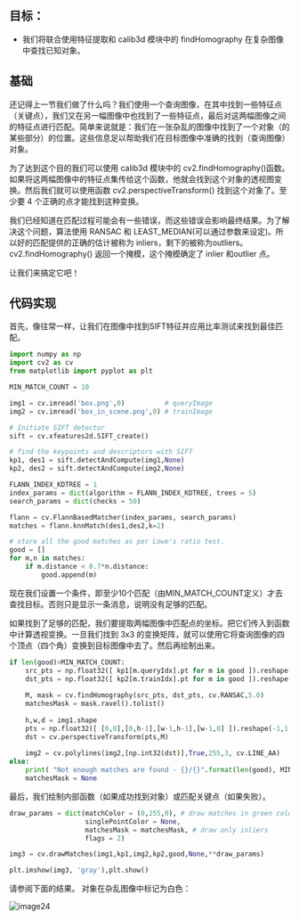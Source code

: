 ## 目标：
- 我们将联合使用特征提取和 calib3d 模块中的 findHomography 在复杂图像中查找已知对象。
    
## 基础

还记得上一节我们做了什么吗？我们使用一个查询图像，在其中找到一些特征点（关键点），我们又在另一幅图像中也找到了一些特征点，最后对这两幅图像之间的特征点进行匹配。简单来说就是：我们在一张杂乱的图像中找到了一个对象（的某些部分）的位置。这些信息足以帮助我们在目标图像中准确的找到（查询图像）对象。

为了达到这个目的我们可以使用 calib3d 模块中的 cv2.findHomography()函数。如果将这两幅图像中的特征点集传给这个函数，他就会找到这个对象的透视图变换。然后我们就可以使用函数 cv2.perspectiveTransform() 找到这个对象了。至少要 4 个正确的点才能找到这种变换。

我们已经知道在匹配过程可能会有一些错误，而这些错误会影响最终结果。为了解决这个问题，算法使用 RANSAC 和 LEAST_MEDIAN(可以通过参数来设定)。所以好的匹配提供的正确的估计被称为 inliers，剩下的被称为outliers。cv2.findHomography() 返回一个掩模，这个掩模确定了 inlier 和outlier 点。

让我们来搞定它吧！

## 代码实现

首先，像往常一样，让我们在图像中找到SIFT特征并应用比率测试来找到最佳匹配。

```python
import numpy as np
import cv2 as cv
from matplotlib import pyplot as plt

MIN_MATCH_COUNT = 10

img1 = cv.imread('box.png',0)          # queryImage
img2 = cv.imread('box_in_scene.png',0) # trainImage

# Initiate SIFT detector
sift = cv.xfeatures2d.SIFT_create()

# find the keypoints and descriptors with SIFT
kp1, des1 = sift.detectAndCompute(img1,None)
kp2, des2 = sift.detectAndCompute(img2,None)

FLANN_INDEX_KDTREE = 1
index_params = dict(algorithm = FLANN_INDEX_KDTREE, trees = 5)
search_params = dict(checks = 50)

flann = cv.FlannBasedMatcher(index_params, search_params)
matches = flann.knnMatch(des1,des2,k=2)

# store all the good matches as per Lowe's ratio test.
good = []
for m,n in matches:
    if m.distance < 0.7*n.distance:
        good.append(m)
```

现在我们设置一个条件，即至少10个匹配（由MIN_MATCH_COUNT定义）才去查找目标。否则只是显示一条消息，说明没有足够的匹配。

如果找到了足够的匹配，我们要提取两幅图像中匹配点的坐标。把它们传入到函数中计算透视变换。一旦我们找到 3x3 的变换矩阵，就可以使用它将查询图像的四个顶点（四个角）变换到目标图像中去了。然后再绘制出来。

```python
if len(good)>MIN_MATCH_COUNT:
    src_pts = np.float32([ kp1[m.queryIdx].pt for m in good ]).reshape(-1,1,2)
    dst_pts = np.float32([ kp2[m.trainIdx].pt for m in good ]).reshape(-1,1,2)
    
    M, mask = cv.findHomography(src_pts, dst_pts, cv.RANSAC,5.0)
    matchesMask = mask.ravel().tolist()
    
    h,w,d = img1.shape
    pts = np.float32([ [0,0],[0,h-1],[w-1,h-1],[w-1,0] ]).reshape(-1,1,2)
    dst = cv.perspectiveTransform(pts,M)
    
    img2 = cv.polylines(img2,[np.int32(dst)],True,255,3, cv.LINE_AA)
else:
    print( "Not enough matches are found - {}/{}".format(len(good), MIN_MATCH_COUNT) )
    matchesMask = None
```

最后，我们绘制内部函数（如果成功找到对象）或匹配关键点（如果失败）。

```python
draw_params = dict(matchColor = (0,255,0), # draw matches in green color
                   singlePointColor = None,
                   matchesMask = matchesMask, # draw only inliers
                   flags = 2)

img3 = cv.drawMatches(img1,kp1,img2,kp2,good,None,**draw_params)

plt.imshow(img3, 'gray'),plt.show()
```

请参阅下面的结果。 对象在杂乱图像中标记为白色：

![image24](https://docs.opencv.org/4.0.0/homography_findobj.jpg)